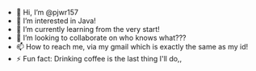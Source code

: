 - 👋 Hi, I’m @pjwr157
- 👀 I’m interested in Java!
- 🌱 I’m currently learning from the very start!
- 💞️ I’m looking to collaborate on who knows what???
- 📫 How to reach me, via my gmail which is exactly the same as my id!
- ⚡ Fun fact: Drinking coffee is the last thing I'll do,,

<!---
pjwr157/pjwr157 is a ✨ special ✨ repository because its `README.md` (this file) appears on your GitHub profile.
You can click the Preview link to take a look at your changes.
--->
